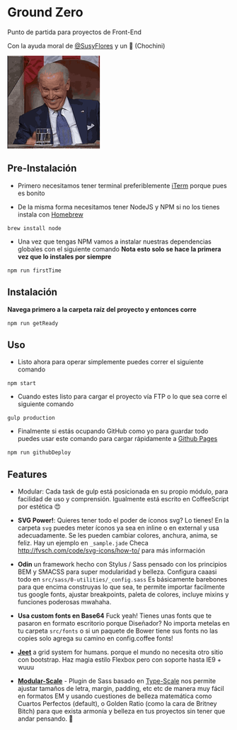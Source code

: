 # Ground Zero
Punto de partida para proyectos de Front-End

Con la ayuda moral de [@SusyFlores](https://github.com/SusyFlores) y un 🐶 (Chochini)

![It's 2.0!](meSoHappy.gif)

## Pre-Instalación
- Primero necesitamos tener terminal preferiblemente [iTerm](https://www.iterm2.com/) porque pues es bonito

- De la misma forma necesitamos tener NodeJS y NPM si no los tienes instala con [Homebrew](http://brew.sh/)
```
brew install node
```
- Una vez que tengas NPM vamos a instalar nuestras dependencias globales con el siguiente comando **Nota esto solo se hace la primera vez que lo instales por siempre**
```
npm run firstTime
```

## Instalación

**Navega primero a la carpeta raíz del proyecto y entonces corre**

```
npm run getReady
```

## Uso

- Listo ahora para operar simplemente puedes correr el siguiente comando
```
npm start
```
- Cuando estes listo para cargar el proyecto vía FTP o lo que sea corre el siguiente comando
```
gulp production
```
- Finalmente si estás ocupando GitHub como yo para guardar todo puedes usar este comando para cargar rápidamente a [Github Pages](https://pages.github.com/)
```
npm run githubDeploy
```

## Features
- Modular: Cada task de gulp está posicionada en su propio módulo, para facilidad de uso y comprensión. Igualmente está escrito en CoffeeScript por estética 😍

- **SVG Power!**: Quieres tener todo el poder de íconos svg? Lo tienes! En la carpeta `svg` puedes meter íconos ya sea en inline o en external y usa adecuadamente. Se les pueden cambiar colores, anchura, anima, se feliz. Hay un ejemplo en `_sample.jade` Checa http://fvsch.com/code/svg-icons/how-to/ para más información

- **Odin** un framework hecho con Stylus / Sass pensado con los principios BEM y SMACSS para super modularidad y belleza. Configura caaasi todo en `src/sass/0-utilities/_config.sass` Es básicamente barebones para que encima construyas lo que sea, te permite importar facilmente tus google fonts, ajustar breakpoints, paleta de colores, incluye mixins y funciones poderosas mwahaha.

- **Usa custom fonts en Base64** Fuck yeah! Tienes unas fonts que te pasaron en formato escritorio porque Diseñador? No importa metelas en tu carpeta `src/fonts` o si un paquete de Bower tiene sus fonts no las copies solo agrega su camino en config.coffee fonts!

- [**Jeet**](http://jeet.gs/) a grid system for humans. porque el mundo no necesita otro sitio con bootstrap. Haz magia estilo Flexbox pero con soporte hasta IE9 + wuuu

- [**Modular-Scale**](https://github.com/modularscale/modularscale-sass) - Plugin de Sass basado en [Type-Scale](http://type-scale.com/) nos permite ajustar tamaños de letra, margin, padding, etc etc de manera muy fácil en formatos EM y usando cuestiones de belleza matemática como Cuartos Perfectos (default), o Golden Ratio (como la cara de Britney Bitch) para que exista armonía y belleza en tus proyectos sin tener que andar pensando. 🍺
